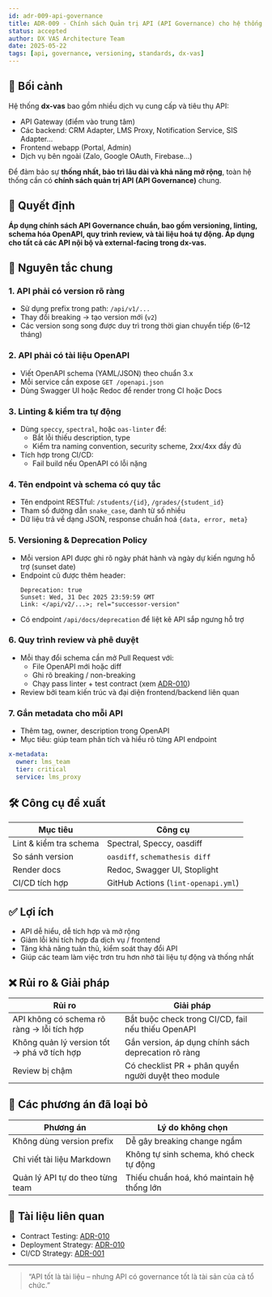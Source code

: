 ```yaml
---
id: adr-009-api-governance
title: ADR-009 - Chính sách Quản trị API (API Governance) cho hệ thống dx-vas
status: accepted
author: DX VAS Architecture Team
date: 2025-05-22
tags: [api, governance, versioning, standards, dx-vas]
---
```


## 📌 Bối cảnh

Hệ thống **dx-vas** bao gồm nhiều dịch vụ cung cấp và tiêu thụ API:
- API Gateway (điểm vào trung tâm)
- Các backend: CRM Adapter, LMS Proxy, Notification Service, SIS Adapter...
- Frontend webapp (Portal, Admin)
- Dịch vụ bên ngoài (Zalo, Google OAuth, Firebase...)

Để đảm bảo sự **thống nhất, bảo trì lâu dài và khả năng mở rộng**, toàn hệ thống cần có **chính sách quản trị API (API Governance)** chung.

## 🧠 Quyết định

**Áp dụng chính sách API Governance chuẩn, bao gồm versioning, linting, schema hóa OpenAPI, quy trình review, và tài liệu hoá tự động. Áp dụng cho tất cả các API nội bộ và external-facing trong dx-vas.**

## 📐 Nguyên tắc chung

### 1. API phải có version rõ ràng
- Sử dụng prefix trong path: `/api/v1/...`
- Thay đổi breaking → tạo version mới (`v2`)
- Các version song song được duy trì trong thời gian chuyển tiếp (6–12 tháng)

### 2. API phải có tài liệu OpenAPI
- Viết OpenAPI schema (YAML/JSON) theo chuẩn 3.x
- Mỗi service cần expose `GET /openapi.json`
- Dùng Swagger UI hoặc Redoc để render trong CI hoặc Docs

### 3. Linting & kiểm tra tự động
- Dùng `speccy`, `spectral`, hoặc `oas-linter` để:
  - Bắt lỗi thiếu description, type
  - Kiểm tra naming convention, security scheme, 2xx/4xx đầy đủ
- Tích hợp trong CI/CD:
  - Fail build nếu OpenAPI có lỗi nặng

### 4. Tên endpoint và schema có quy tắc
- Tên endpoint RESTful: `/students/{id}`, `/grades/{student_id}`
- Tham số đường dẫn `snake_case`, danh từ số nhiều
- Dữ liệu trả về dạng JSON, response chuẩn hoá `{data, error, meta}`

### 5. Versioning & Deprecation Policy
- Mỗi version API được ghi rõ ngày phát hành và ngày dự kiến ngưng hỗ trợ (sunset date)
- Endpoint cũ được thêm header:
  ```http
  Deprecation: true
  Sunset: Wed, 31 Dec 2025 23:59:59 GMT
  Link: </api/v2/...>; rel="successor-version"
  ```
- Có endpoint `/api/docs/deprecation` để liệt kê API sắp ngưng hỗ trợ

### 6. Quy trình review và phê duyệt
- Mỗi thay đổi schema cần mở Pull Request với:
  - File OpenAPI mới hoặc diff
  - Ghi rõ breaking / non-breaking
  - Chạy pass linter + test contract (xem [ADR-010](./adr-010-contract-testing.md))
- Review bởi team kiến trúc và đại diện frontend/backend liên quan

### 7. Gắn metadata cho mỗi API
- Thêm tag, owner, description trong OpenAPI
- Mục tiêu: giúp team phân tích và hiểu rõ từng API endpoint

```yaml
x-metadata:
  owner: lms_team
  tier: critical
  service: lms_proxy
```

## 🛠 Công cụ đề xuất

| Mục tiêu | Công cụ |
|---------|---------|
| Lint & kiểm tra schema | Spectral, Speccy, oasdiff |
| So sánh version | `oasdiff`, `schemathesis diff` |
| Render docs | Redoc, Swagger UI, Stoplight |
| CI/CD tích hợp | GitHub Actions (`lint-openapi.yml`) |

## ✅ Lợi ích

- API dễ hiểu, dễ tích hợp và mở rộng
- Giảm lỗi khi tích hợp đa dịch vụ / frontend
- Tăng khả năng tuân thủ, kiểm soát thay đổi API
- Giúp các team làm việc trơn tru hơn nhờ tài liệu tự động và thống nhất

## ❌ Rủi ro & Giải pháp

| Rủi ro | Giải pháp |
|--------|-----------|
| API không có schema rõ ràng → lỗi tích hợp | Bắt buộc check trong CI/CD, fail nếu thiếu OpenAPI |
| Không quản lý version tốt → phá vỡ tích hợp | Gắn version, áp dụng chính sách deprecation rõ ràng |
| Review bị chậm | Có checklist PR + phân quyền người duyệt theo module |

## 🔄 Các phương án đã loại bỏ

| Phương án | Lý do không chọn |
|-----------|------------------|
| Không dùng version prefix | Dễ gây breaking change ngầm |
| Chỉ viết tài liệu Markdown | Không tự sinh schema, khó check tự động |
| Quản lý API tự do theo từng team | Thiếu chuẩn hoá, khó maintain hệ thống lớn |

## 📎 Tài liệu liên quan

- Contract Testing: [ADR-010](./adr-010-contract-testing.md)
- Deployment Strategy: [ADR-010](./adr-011-zero-downtime.md)
- CI/CD Strategy: [ADR-001](./adr-001-ci-cd.md)

---
> “API tốt là tài liệu – nhưng API có governance tốt là tài sản của cả tổ chức.”

